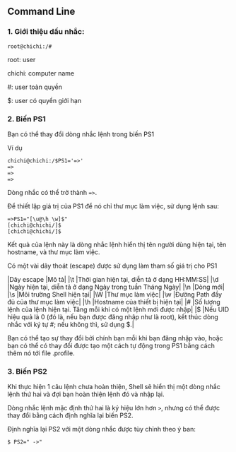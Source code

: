 ## Command Line

### 1. Giới thiệu dấu nhắc:

```
root@chichi:/#
```
root: user

chichi: computer name

#: user toàn quyền

$: user có quyền giới hạn

### 2. Biến PS1

Bạn có thể thay đổi dòng nhắc lệnh trong biến PS1
 
Ví dụ
```
chichi@chichi:/$PS1='=>'
=>
=>
=>
```

Dòng nhắc có thể trở thành `=>`. 

Để thiết lập giá trị của PS1 để nó chỉ thư mục làm việc, sử dụng lệnh sau:
```
=>PS1="[\u@\h \w]$"
[chichi@chichi/]$
[chichi@chichi/]$
```
Kết quả của lệnh này là dòng nhắc lệnh hiển thị tên người dùng hiện tại, 
tên hostname, và thư mục làm việc.

Có một vài dãy thoát (escape) được sử dụng làm tham số giá trị cho PS1

|Dãy escape	|Mô tả|
|\t	|Thời gian hiện tại, diễn tả ở dạng HH:MM:SS|
|\d	|Ngày hiện tại, diễn tả ở dạng Ngày trong tuần Tháng Ngày|
|\n	|Dòng mới|
|\s	|Môi trường Shell hiện tại|
|\W	|Thư mục làm việc|
|\w	|Đường Path đầy đủ của thư mục làm việc|
|\h	|Hostname của thiết bị hiện tại|
|#	|Số lượng lệnh của lệnh hiện tại. Tăng mỗi khi có một lệnh mới được nhập|
|$	|Nếu UID hiệu quả là 0 (đó là, nếu bạn được đăng nhập như là root), kết thúc dòng nhắc với ký tự #; nếu không thì, sử dụng $.|

Bạn có thể tạo sự thay đổi bởi chính bạn mỗi khi bạn đăng nhập vào, 
hoặc bạn có thể có thay đổi được tạo một cách tự động trong PS1 bằng cách 
thêm nó tới file .profile.
### 3. Biến PS2

Khi thực hiện 1 câu lệnh chưa hoàn thiện, Shell sẽ hiển thị một dòng nhắc 
lệnh thứ hai và đợi bạn hoàn thiện lệnh đó và nhập lại.

Dòng nhắc lệnh mặc định thứ hai là ký hiệu lớn hơn `>`, nhưng có thể được 
thay đổi bằng cách định nghĩa lại biến PS2.

Định nghĩa lại PS2 với một dòng nhắc được tùy chỉnh theo ý ban:
```
$ PS2=" ->"
```